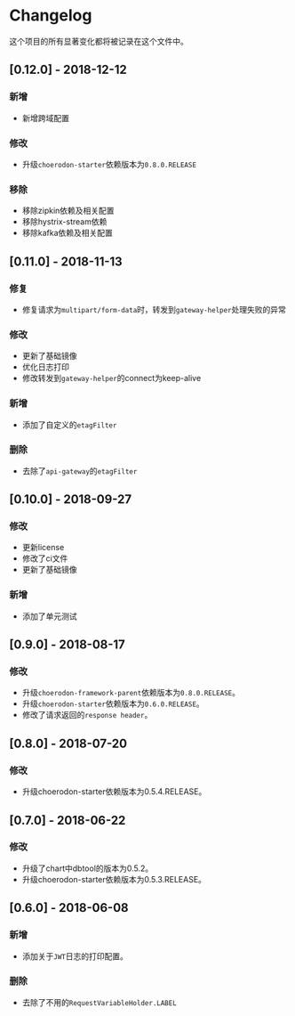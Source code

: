 # Changelog

这个项目的所有显著变化都将被记录在这个文件中。

## [0.12.0] - 2018-12-12

### 新增

- 新增跨域配置

### 修改

- 升级`choerodon-starter`依赖版本为`0.8.0.RELEASE`

### 移除

- 移除zipkin依赖及相关配置
- 移除hystrix-stream依赖
- 移除kafka依赖及相关配置


## [0.11.0] - 2018-11-13

### 修复

- 修复请求为`multipart/form-data`时，转发到`gateway-helper`处理失败的异常

### 修改

- 更新了基础镜像
- 优化日志打印
- 修改转发到`gateway-helper`的connect为keep-alive

### 新增

- 添加了自定义的`etagFilter`

### 删除

- 去除了`api-gateway`的`etagFilter`

## [0.10.0] - 2018-09-27

### 修改

- 更新license 
- 修改了ci文件
- 更新了基础镜像


### 新增

- 添加了单元测试


## [0.9.0] - 2018-08-17

### 修改

- 升级`choerodon-framework-parent`依赖版本为`0.8.0.RELEASE`。
- 升级`choerodon-starter`依赖版本为`0.6.0.RELEASE`。
- 修改了请求返回的`response header`。

## [0.8.0] - 2018-07-20

### 修改

- 升级choerodon-starter依赖版本为0.5.4.RELEASE。

## [0.7.0] - 2018-06-22

### 修改

- 升级了chart中dbtool的版本为0.5.2。
- 升级choerodon-starter依赖版本为0.5.3.RELEASE。

## [0.6.0] - 2018-06-08

### 新增

- 添加关于`JWT`日志的打印配置。

### 删除
- 去除了不用的`RequestVariableHolder.LABEL`
